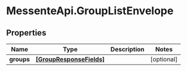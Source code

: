 # MessenteApi.GroupListEnvelope

## Properties
Name | Type | Description | Notes
------------ | ------------- | ------------- | -------------
**groups** | [**[GroupResponseFields]**](GroupResponseFields.md) |  | [optional] 


